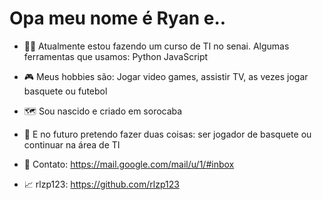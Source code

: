 # Opa meu nome é Ryan e..

- 👨‍💻 Atualmente estou fazendo um curso de TI no senai. Algumas ferramentas que usamos: Python
JavaScript

- 🎮 Meus hobbies são: Jogar video games, assistir TV, as vezes jogar basquete ou futebol
  
- 🗺️ Sou nascido e criado em sorocaba
  
- 🔮 E no futuro pretendo fazer duas coisas: ser jogador de basquete ou continuar na área de TI
  
- 🔗 Contato: https://mail.google.com/mail/u/1/#inbox

- 📈 rlzp123: https://github.com/rlzp123

